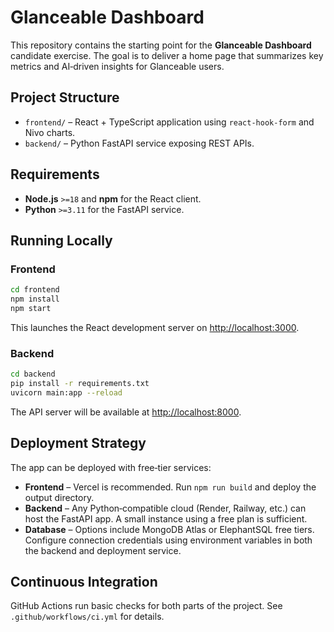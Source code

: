 # Glanceable Dashboard

This repository contains the starting point for the **Glanceable Dashboard** candidate exercise. The goal is to deliver a home page that summarizes key metrics and AI‑driven insights for Glanceable users.

## Project Structure

- `frontend/` – React + TypeScript application using `react-hook-form` and Nivo charts.
- `backend/` – Python FastAPI service exposing REST APIs.

## Requirements

- **Node.js** `>=18` and **npm** for the React client.
- **Python** `>=3.11` for the FastAPI service.

## Running Locally

### Frontend
```bash
cd frontend
npm install
npm start
```
This launches the React development server on <http://localhost:3000>.

### Backend
```bash
cd backend
pip install -r requirements.txt
uvicorn main:app --reload
```
The API server will be available at <http://localhost:8000>.

## Deployment Strategy

The app can be deployed with free‑tier services:

- **Frontend** – Vercel is recommended. Run `npm run build` and deploy the output directory.
- **Backend** – Any Python‑compatible cloud (Render, Railway, etc.) can host the FastAPI app. A small instance using a free plan is sufficient.
- **Database** – Options include MongoDB Atlas or ElephantSQL free tiers. Configure connection credentials using environment variables in both the backend and deployment service.

## Continuous Integration

GitHub Actions run basic checks for both parts of the project. See `.github/workflows/ci.yml` for details.

